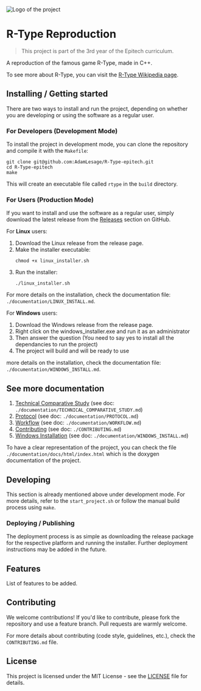 
![Logo of the project](https://shmups.wiki/images/thumb/6/64/R-Type_Logo.png/500px-R-Type_Logo.png)

# R-Type Reproduction
> This project is part of the 3rd year of the Epitech curriculum.

A reproduction of the famous game R-Type, made in C++.

To see more about R-Type, you can visit the [R-Type Wikipedia page](https://fr.wikipedia.org/wiki/R-Type).

## Installing / Getting started

There are two ways to install and run the project, depending on whether you are developing or using the software as a regular user.

### For Developers (Development Mode)

To install the project in development mode, you can clone the repository and compile it with the `Makefile`:

```shell
git clone git@github.com:AdamLesage/R-Type-epitech.git
cd R-Type-epitech
make
```

This will create an executable file called `rtype` in the `build` directory.

### For Users (Production Mode)

If you want to install and use the software as a regular user, simply download the latest release from the [Releases](https://github.com/AdamLesage/R-Type-epitech/releases) section on GitHub.

For **Linux** users:
1. Download the Linux release from the release page.
2. Make the installer executable:
    ```shell
    chmod +x linux_installer.sh
    ```
3. Run the installer:
    ```shell
    ./linux_installer.sh
    ```

For more details on the installation, check the documentation file: `./documentation/LINUX_INSTALL.md`.

For **Windows** users:

1. Download the Windows release from the release page.
2. Right click on the windows_installer.exe and run it as an administrator
3. Then answer the question (You need to say yes to install all the dependancies to run the project)
4. The project will build and will be ready to use

more details on the installation, check the documentation file: `./documentation/WINDOWS_INSTALL.md`.

## See more documentation

1. [Technical Comparative Study](documentation/TECHNICAL_COMPARATIVE_STUDY.md) (see doc: `./documentation/TECHNICAL_COMPARATIVE_STUDY.md`)
2. [Protocol](documentation/PROTOCOL.md) (see doc: `./documentation/PROTOCOL.md`)
3. [Workflow](documentation/WORKFLOW.md) (see doc: `./documentation/WORKFLOW.md`)
4. [Contributing](CONTRIBUTING.md) (see doc: `./CONTRIBUTING.md`)
5. [Windows Installation](documentation/WINDOWS_INSTALL.md) (see doc: `./documentation/WINDOWS_INSTALL.md`)

To have a clear representation of the project, you can check the file `./documentation/docs/html/index.html` which is the doxygen documentation of the project.

## Developing

This section is already mentioned above under development mode. For more details, refer to the `start_project.sh` or follow the manual build process using `make`.

### Deploying / Publishing

The deployment process is as simple as downloading the release package for the respective platform and running the installer. Further deployment instructions may be added in the future.

## Features

List of features to be added.

## Contributing

We welcome contributions! If you'd like to contribute, please fork the repository and use a feature branch. Pull requests are warmly welcome.

For more details about contributing (code style, guidelines, etc.), check the `CONTRIBUTING.md` file.

## License

This project is licensed under the MIT License - see the [LICENSE](LICENSE) file for details.
